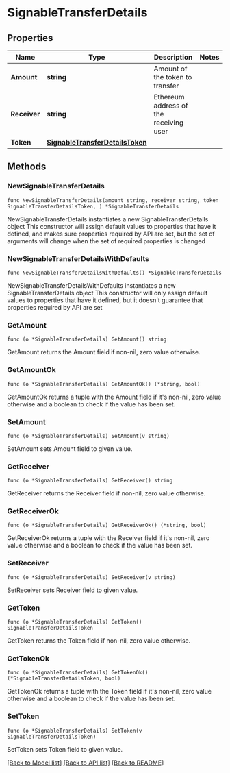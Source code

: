 # SignableTransferDetails

## Properties

Name | Type | Description | Notes
------------ | ------------- | ------------- | -------------
**Amount** | **string** | Amount of the token to transfer | 
**Receiver** | **string** | Ethereum address of the receiving user | 
**Token** | [**SignableTransferDetailsToken**](SignableTransferDetailsToken.md) |  | 

## Methods

### NewSignableTransferDetails

`func NewSignableTransferDetails(amount string, receiver string, token SignableTransferDetailsToken, ) *SignableTransferDetails`

NewSignableTransferDetails instantiates a new SignableTransferDetails object
This constructor will assign default values to properties that have it defined,
and makes sure properties required by API are set, but the set of arguments
will change when the set of required properties is changed

### NewSignableTransferDetailsWithDefaults

`func NewSignableTransferDetailsWithDefaults() *SignableTransferDetails`

NewSignableTransferDetailsWithDefaults instantiates a new SignableTransferDetails object
This constructor will only assign default values to properties that have it defined,
but it doesn't guarantee that properties required by API are set

### GetAmount

`func (o *SignableTransferDetails) GetAmount() string`

GetAmount returns the Amount field if non-nil, zero value otherwise.

### GetAmountOk

`func (o *SignableTransferDetails) GetAmountOk() (*string, bool)`

GetAmountOk returns a tuple with the Amount field if it's non-nil, zero value otherwise
and a boolean to check if the value has been set.

### SetAmount

`func (o *SignableTransferDetails) SetAmount(v string)`

SetAmount sets Amount field to given value.


### GetReceiver

`func (o *SignableTransferDetails) GetReceiver() string`

GetReceiver returns the Receiver field if non-nil, zero value otherwise.

### GetReceiverOk

`func (o *SignableTransferDetails) GetReceiverOk() (*string, bool)`

GetReceiverOk returns a tuple with the Receiver field if it's non-nil, zero value otherwise
and a boolean to check if the value has been set.

### SetReceiver

`func (o *SignableTransferDetails) SetReceiver(v string)`

SetReceiver sets Receiver field to given value.


### GetToken

`func (o *SignableTransferDetails) GetToken() SignableTransferDetailsToken`

GetToken returns the Token field if non-nil, zero value otherwise.

### GetTokenOk

`func (o *SignableTransferDetails) GetTokenOk() (*SignableTransferDetailsToken, bool)`

GetTokenOk returns a tuple with the Token field if it's non-nil, zero value otherwise
and a boolean to check if the value has been set.

### SetToken

`func (o *SignableTransferDetails) SetToken(v SignableTransferDetailsToken)`

SetToken sets Token field to given value.



[[Back to Model list]](../README.md#documentation-for-models) [[Back to API list]](../README.md#documentation-for-api-endpoints) [[Back to README]](../README.md)


